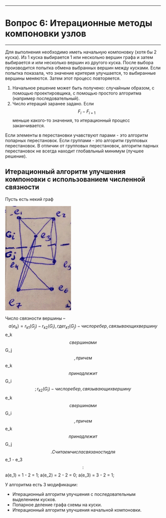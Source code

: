 ___
# Вопрос 6: Итерационные методы компоновки узлов
___

Для выполнения необходимо иметь начальную компоновку (хотя бы 2 куска). Из 1 куска выбирается 1 или нескольно вершин графа и затем выбирается и или несколько вершин из другого куска. После выбора производится попытка обмена выбранных вершин между кусками. Если попытка показала, что значение критерия улучшается, то выбиранные вершины меняются. Затем этот процесс повторяется.

1. Начальное решение может быть получено: случайным образом, с помощью проектировщика, с помощью простого алгоритма (например последовательный).
2. Число итераций заранее задано. Если $$ F_i - F_{i+1} $$ меньше какого-то значения, то итерационный процесс заканчивается.

Если элементы в перестановки учавствуют парами - это алгоритм попарных перестановок. Если группами - это алгоритм групповых перестановок. В отличии от групповых перестановок, алгоритм парных перестановок не всегда находит глобавльный минимум (лучшее решение).

## Итерационный алгоритм улучшения компоновки с использованием численной связности
Пусть есть некий граф

![Граф](../resources/imgs/6/1.png)

Число связности вершины – $$ a(e_k) = r_{k1}(G_j) - r_{k2}(G_i), где r_{k1}(G_j) - число ребер, связывающих вершину $$ e_k $$ с вершинами $$ G_j $$, причем $$ e_k $$ принадлежит $$ G_i $$; r_{k2}(G_i) - число ребер, связывающих вершину $$ e_k $$ с вершинами $$ G_i $$, причем $$ e_k $$ принадлежит $$ G_j $$. Считаем числа связаности для $$ e_1 - e_3 $$: $$ a(e_1) = 1 - 2 = 1; a(e_2) = 2 - 2 = 0; a(e_3) = 3 - 2 = 1;

У алгоритма есть 3 модификации:

* Итерационный алгоритм улучшения с последовательным выделением кусков.
* Попарное деление графа схемы на куски.
* Итерационный алгоритм улучшения начальной компоновки.